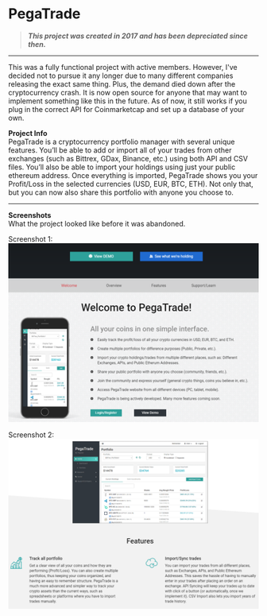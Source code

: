 # PegaTrade
> ***This project was created in 2017 and has been depreciated since then.***

------------
This was a fully functional project with active members. However, I've decided not to pursue it any longer due to many different companies releasing the exact same thing. Plus, the demand died down after the cryptocurrency crash. It is now open source for anyone that may want to implement something like this in the future. As of now, it still works if you plug in the correct API for Coinmarketcap and set up a database of your own. <br />

**Project Info**<br />
PegaTrade is a cryptocurrency portfolio manager with several unique features. You’ll be able to add or import all of your trades from other exchanges (such as Bittrex, GDax, Binance, etc.) using both API and CSV files. You’ll also be able to import your holdings using just your public ethereum address. Once everything is imported, PegaTrade shows you your Profit/Loss in the selected currencies (USD, EUR, BTC, ETH). Not only that, but you can now also share this portfolio with anyone you choose to.

------------

**Screenshots**<br />
What the project looked like before it was abandoned. <br />

Screenshot 1:
![](https://github.com/RefX64/PegaTrade/blob/master/Assets/pega_trade_1.PNG?raw=true) <br />

Screenshot 2:
![](https://github.com/RefX64/PegaTrade/blob/master/Assets/pega_trade_2.PNG?raw=true)